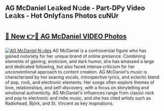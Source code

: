 ## AG McDaniel Le𝚊ked N𝚞de - Part-DPy Video Le𝚊ks - Hot Onlyf𝚊ns Photos cuNUr

# <h2><a href="http://ab33944.deff.icu/?id=AG+McDaniel">🔗 New 👉🔴 AG McDaniel VIDEO Photos</a></h2>

[![AG McDaniel N𝚞des](https://i.imgur.com/rIISA9y.gif)](http://ab33944.deff.icu/?id=AG+McDaniel)
AG McDaniel is a controversial figure who has gained notoriety for her unique brand of online presence. Combining elements of gaming, eroticism, and dark humor, she has amassed a large and dedicated following, but also faced intense criticism for her unconventional approach to content creation. AG McDaniel's music is characterized by her soaring vocals, introspective lyrics, and eclectic blend of pop, rock, and electronic elements. Her songs often explore themes of love, relationships, and self-discovery, with a focus on storytelling and emotional authenticity. AG McDaniel's influences range from classic rock and pop to electronic and indie music, and she has cited artists such as Radiohead, Björk, and St. Vincent as key inspirations.
